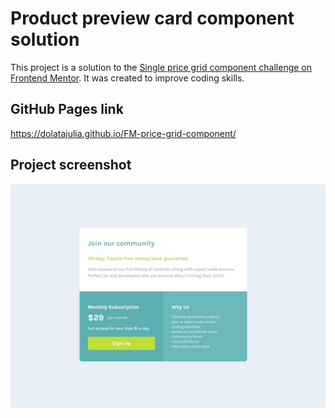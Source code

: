 # Product preview card component solution

This project is a solution to the [Single price grid component challenge on Frontend Mentor](https://www.frontendmentor.io/challenges/single-price-grid-component-5ce41129d0ff452fec5abbbc). It was created to improve coding skills. 

## GitHub Pages link

https://dolatajulia.github.io/FM-price-grid-component/

## Project screenshot

![image](project-screenshot.jpg)
